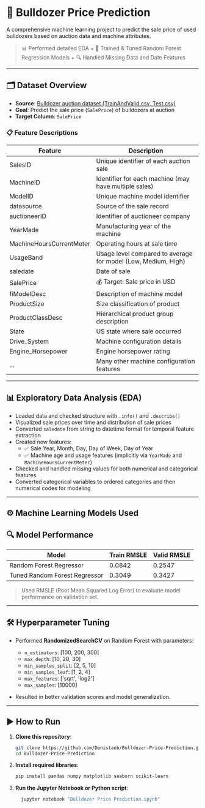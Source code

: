# 🚜 Bulldozer Price Prediction

A comprehensive machine learning project to predict the sale price of used bulldozers based on auction data and machine attributes.

> 📊 Performed detailed EDA + 🧠 Trained & Tuned Random Forest Regression Models + 🔍 Handled Missing Data and Date Features

---

## 🗂️ Dataset Overview

- **Source**: [Bulldozer auction dataset (TrainAndValid.csv, Test.csv)](https://www.kaggle.com/competitions/bluebook-for-bulldozers)
- **Goal**: Predict the sale price (`SalePrice`) of bulldozers at auction
- **Target Column**: `SalePrice`

### 📋 Feature Descriptions

| Feature                   | Description |
|---------------------------|-------------|
| SalesID                   | Unique identifier of each auction sale |
| MachineID                 | Identifier for each machine (may have multiple sales) |
| ModelID                   | Unique machine model identifier |
| datasource                | Source of the sale record |
| auctioneerID              | Identifier of auctioneer company |
| YearMade                  | Manufacturing year of the machine |
| MachineHoursCurrentMeter  | Operating hours at sale time |
| UsageBand                 | Usage level compared to average for model (Low, Medium, High) |
| saledate                  | Date of sale |
| SalePrice                 | 💰 Target: Sale price in USD |
| fiModelDesc               | Description of machine model |
| ProductSize               | Size classification of product |
| ProductClassDesc          | Hierarchical product group description |
| State                     | US state where sale occurred |
| Drive_System              | Machine configuration details |
| Engine_Horsepower         | Engine horsepower rating |
| ...                       | Many other machine configuration features |

---

## 📊 Exploratory Data Analysis (EDA)

- Loaded data and checked structure with `.info()` and `.describe()`
- Visualized sale prices over time and distribution of sale prices
- Converted `saledate` from string to datetime format for temporal feature extraction
- Created new features:
  - ✅ Sale Year, Month, Day, Day of Week, Day of Year
  - ✅ Machine age and usage features (implicitly via `YearMade` and `MachineHoursCurrentMeter`)
- Checked and handled missing values for both numerical and categorical features
- Converted categorical variables to ordered categories and then numerical codes for modeling

---

## ⚙️ Machine Learning Models Used

## 🔍 Model Performance

| Model                         | Train RMSLE       | Valid RMSLE       |
|-------------------------------|-------------------|-------------------|
| Random Forest Regressor       | 0.0842            | 0.2547            |
| Tuned Random Forest Regressor | 0.3049            | 0.3427            |


> Used RMSLE (Root Mean Squared Log Error) to evaluate model performance on validation set.

---

## 🛠️ Hyperparameter Tuning

- Performed **RandomizedSearchCV** on Random Forest with parameters:
  - `n_estimators`: [100, 200, 300]
  - `max_depth`: [10, 20, 30]
  - `min_samples_split`: [2, 5, 10]
  - `min_samples_leaf`: [1, 2, 4]
  - `max_features`: ['sqrt', 'log2']
  - `max_samples`: [10000]

- Resulted in better validation scores and model generalization.

---

## ▶️ How to Run

1. **Clone this repository**:
   ```bash
   git clone https://github.com/Denistanb/Bulldozer-Price-Prediction.git
   cd Bulldozer-Price-Prediction
2. **Install required libraries**:
   ```bash
   pip install pandas numpy matplotlib seaborn scikit-learn
3. **Run the Jupyter Notebook or Python script**:
   ```bash
     jupyter notebook "Bulldozer Price Prediction.ipynb"
